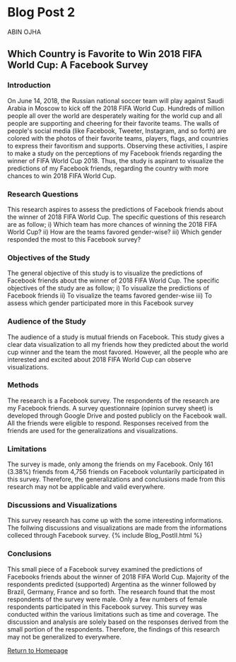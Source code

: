 # Blog Post 2
ABIN OJHA
## Which Country is Favorite to Win 2018 FIFA World Cup: A Facebook Survey
### Introduction
On June 14, 2018, the Russian national soccer team will play against Saudi Arabia in Moscow to kick off the 2018 FIFA World Cup. Hundreds of million people all over the world are desperately waiting for the world cup and all people are supporting and cheering for their favorite teams. The walls of people's social media (like Facebook, Tweeter, Instagram, and so forth) are colored with the photos of their favorite teams, players, flags, and countries to express their favoritism and supports. Observing these activities, I aspire to make a study on the perceptions of my Facebook friends regarding the winner of FIFA World Cup 2018. Thus, the study is aspirant to visualize the predictions of my Facebook friends, regarding the country with more chances to win 2018 FIFA World Cup. 
### Research Questions
This research aspires to assess the predictions of Facebook friends about the winner of 2018 FIFA World Cup. The specific questions of this research are as follow; i) Which team has more chances of winning the 2018 FIFA World Cup? ii) How are the teams favored gender-wise? iii) Which gender responded the most to this Facebook survey?
### Objectives of the Study
The general objective of this study is to visualize the predictions of Facebook friends about the winner of 2018 FIFA World Cup. The specific objectives of the study are as follow;  i)    To visualize the predictions of Facebook friends ii)    To visualize the teams favored gender-wise iii)    To assess which gender participated more in this Facebook survey
### Audience of the Study
The audience of a study is mutual friends on Facebook. This study gives a clear data visualization to all my friends how they predicted about the world cup winner and the team the most favored. However, all the people who are interested and excited about 2018 FIFA World Cup can observe visualizations.
### Methods 
The research is a Facebook survey. The respondents of the research are my Facebook friends. A survey questionnaire (opinion survey sheet) is developed through Google Drive and posted publicly on the Facebook wall. All the friends were eligible to respond. Responses received from the friends are used for the generalizations and visualizations.
### Limitations
The survey is made, only among the friends on my Facebook.  Only 161 (3.38%) friends from 4,756 friends on Facebook voluntarily participated in this survey. Therefore, the generalizations and conclusions made from this research may not be applicable and valid everywhere.
### Discussions and Visualizations
This survey research has come up with the some interesting informations. The follwing discussions and visualizations are made from the informations colleced through Facebook survey.
{% include Blog_PostII.html %} 
### Conclusions
This small piece of a Facebook survey examined the predictions of Facebooks friends about the winner of 2018 FIFA World Cup. Majority of the respondents predicted (supported) Argentina as the winner followed by Brazil, Germany, France and so forth. The research found that the most respondents of the survey were male. Only a few numbers of female respondents participated in this Facebook survey. This survey was conducted within the various limitations such as time and coverage. The discussion and analysis are solely based on the responses derived from the small portion of the respondents. Therefore, the findings of this research may not be generalized to everywhere.

[Return to Homepage](https://abinojha.github.io/DataVis/)


